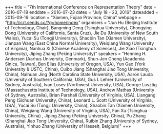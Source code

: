 +++
title = "7th International Conference on Representation Theory"
date = 2016-07-18
enddate = 2016-07-23
dates = "July 18 - 23, 2016"
dateadded = 2015-09-16
location = "Xiamen, Fujian Province, China"
webpage = "http://icrt.sends.cc/?g=home/index"
organisers = "Jun Hu (Beijing Institute of Technology, Chair), Bangming Deng (Tsinghua University), Chongying Dong (University of California, Santa Cruz), Jie Du (University of New South Wales), Yucai Su (Tongji University), Shaobin Tan (Xiamen University), Jianpan Wang (East China Normal University), Weiqiang Wang (University of Virginia), Nanhua Xi (Chinese Academy of Sciences), Jie Xiao (Tsinghua University), Jiping Zhang (Peking University)"
speakers = "Henning H. Andersen (Aarhus University, Denmark), Shun-Jen Cheng (Academia Sinica, Taiwan), Ben Elias (University of Oregon, USA), Yun Gao (York University & USTC, China), Cuibo Jiang (Shanghai Jiao Tong University, China), Naihuan Jing (North Carolina State University, USA), Aaron Lauda (University of Southern California, USA), Gus I. Lehrer (University of Sydney, Australia), Ivan Losev (Northwest University, USA), George Lusztig (Massachusetts Institute of Technology, USA), Andrew Mathas (University of Sydney, Australia), Brian Parshall (University of Virginia, USA), Liangang Peng (Sichuan University, China), Leonard L. Scott (University of Virginia, USA), Yucai Su (Tongji University, China), Shaobin Tan (Xiamen University, China), Weiqiang Wang (University of Virginia, USA), Fan Xu (Tsinghua University, China) , Jiping Zhang (Peking University, China), Pu Zhang (Shanghai Jiao Tong University, China), Ruibin Zhang (University of Sydney, Australia), Yinhuo Zhang (University of Hasselt, Belgium)"
+++
